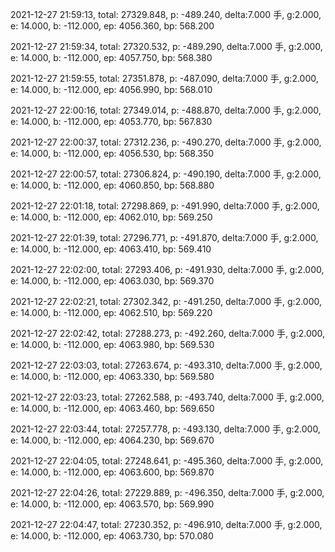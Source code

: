 2021-12-27 21:59:13, total: 27329.848, p: -489.240, delta:7.000 手, g:2.000, e: 14.000, b: -112.000, ep: 4056.360, bp: 568.200

2021-12-27 21:59:34, total: 27320.532, p: -489.290, delta:7.000 手, g:2.000, e: 14.000, b: -112.000, ep: 4057.750, bp: 568.380

2021-12-27 21:59:55, total: 27351.878, p: -487.090, delta:7.000 手, g:2.000, e: 14.000, b: -112.000, ep: 4056.990, bp: 568.010

2021-12-27 22:00:16, total: 27349.014, p: -488.870, delta:7.000 手, g:2.000, e: 14.000, b: -112.000, ep: 4053.770, bp: 567.830

2021-12-27 22:00:37, total: 27312.236, p: -490.270, delta:7.000 手, g:2.000, e: 14.000, b: -112.000, ep: 4056.530, bp: 568.350

2021-12-27 22:00:57, total: 27306.824, p: -490.190, delta:7.000 手, g:2.000, e: 14.000, b: -112.000, ep: 4060.850, bp: 568.880

2021-12-27 22:01:18, total: 27298.869, p: -491.990, delta:7.000 手, g:2.000, e: 14.000, b: -112.000, ep: 4062.010, bp: 569.250

2021-12-27 22:01:39, total: 27296.771, p: -491.870, delta:7.000 手, g:2.000, e: 14.000, b: -112.000, ep: 4063.410, bp: 569.410

2021-12-27 22:02:00, total: 27293.406, p: -491.930, delta:7.000 手, g:2.000, e: 14.000, b: -112.000, ep: 4063.030, bp: 569.370

2021-12-27 22:02:21, total: 27302.342, p: -491.250, delta:7.000 手, g:2.000, e: 14.000, b: -112.000, ep: 4062.510, bp: 569.220

2021-12-27 22:02:42, total: 27288.273, p: -492.260, delta:7.000 手, g:2.000, e: 14.000, b: -112.000, ep: 4063.980, bp: 569.530

2021-12-27 22:03:03, total: 27263.674, p: -493.310, delta:7.000 手, g:2.000, e: 14.000, b: -112.000, ep: 4063.330, bp: 569.580

2021-12-27 22:03:23, total: 27262.588, p: -493.740, delta:7.000 手, g:2.000, e: 14.000, b: -112.000, ep: 4063.460, bp: 569.650

2021-12-27 22:03:44, total: 27257.778, p: -493.130, delta:7.000 手, g:2.000, e: 14.000, b: -112.000, ep: 4064.230, bp: 569.670

2021-12-27 22:04:05, total: 27248.641, p: -495.360, delta:7.000 手, g:2.000, e: 14.000, b: -112.000, ep: 4063.600, bp: 569.870

2021-12-27 22:04:26, total: 27229.889, p: -496.350, delta:7.000 手, g:2.000, e: 14.000, b: -112.000, ep: 4063.570, bp: 569.990

2021-12-27 22:04:47, total: 27230.352, p: -496.910, delta:7.000 手, g:2.000, e: 14.000, b: -112.000, ep: 4063.730, bp: 570.080